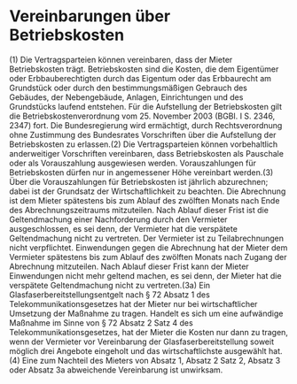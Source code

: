 # Vereinbarungen über Betriebskosten

(1) Die Vertragsparteien können vereinbaren, dass der Mieter Betriebskosten trägt. Betriebskosten sind die Kosten, die dem Eigentümer oder Erbbauberechtigten durch das Eigentum oder das Erbbaurecht am Grundstück oder durch den bestimmungsmäßigen Gebrauch des Gebäudes, der Nebengebäude, Anlagen, Einrichtungen und des Grundstücks laufend entstehen. Für die Aufstellung der Betriebskosten gilt die Betriebskostenverordnung vom 25. November 2003 (BGBl. I S. 2346, 2347) fort. Die Bundesregierung wird ermächtigt, durch Rechtsverordnung ohne Zustimmung des Bundesrates Vorschriften über die Aufstellung der Betriebskosten zu erlassen.(2) Die Vertragsparteien können vorbehaltlich anderweitiger Vorschriften vereinbaren, dass Betriebskosten als Pauschale oder als Vorauszahlung ausgewiesen werden. Vorauszahlungen für Betriebskosten dürfen nur in angemessener Höhe vereinbart werden.(3) Über die Vorauszahlungen für Betriebskosten ist jährlich abzurechnen; dabei ist der Grundsatz der Wirtschaftlichkeit zu beachten. Die Abrechnung ist dem Mieter spätestens bis zum Ablauf des zwölften Monats nach Ende des Abrechnungszeitraums mitzuteilen. Nach Ablauf dieser Frist ist die Geltendmachung einer Nachforderung durch den Vermieter ausgeschlossen, es sei denn, der Vermieter hat die verspätete Geltendmachung nicht zu vertreten. Der Vermieter ist zu Teilabrechnungen nicht verpflichtet. Einwendungen gegen die Abrechnung hat der Mieter dem Vermieter spätestens bis zum Ablauf des zwölften Monats nach Zugang der Abrechnung mitzuteilen. Nach Ablauf dieser Frist kann der Mieter Einwendungen nicht mehr geltend machen, es sei denn, der Mieter hat die verspätete Geltendmachung nicht zu vertreten.(3a) Ein Glasfaserbereitstellungsentgelt nach § 72 Absatz 1 des Telekommunikationsgesetzes hat der Mieter nur bei wirtschaftlicher Umsetzung der Maßnahme zu tragen. Handelt es sich um eine aufwändige Maßnahme im Sinne von § 72 Absatz 2 Satz 4 des Telekommunikationsgesetzes, hat der Mieter die Kosten nur dann zu tragen, wenn der Vermieter vor Vereinbarung der Glasfaserbereitstellung soweit möglich drei Angebote eingeholt und das wirtschaftlichste ausgewählt hat.(4) Eine zum Nachteil des Mieters von Absatz 1, Absatz 2 Satz 2, Absatz 3 oder Absatz 3a abweichende Vereinbarung ist unwirksam. 


